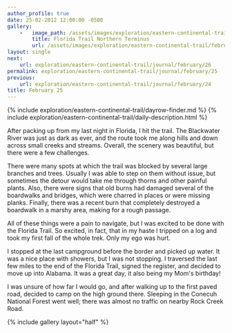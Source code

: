 ```yaml
---
author_profile: true
date: 25-02-2012 12:00:00 -0500
gallery:
    -   image_path: /assets/images/exploration/eastern-continental-trail/february/small/25-1.jpg
        title: Florida Trail Northern Terminus
        url: /assets/images/exploration/eastern-continental-trail/february/large/25-1.jpg
layout: single
next:
    url: exploration/eastern-continental-trail/journal/february/26
permalink: exploration/eastern-continental-trail/journal/february/25
previous:
    url: exploration/eastern-continental-trail/journal/february/24
title: February 25
---
```

{% include exploration/eastern-continental-trail/dayrow-finder.md %}
{% include exploration/eastern-continental-trail/daily-description.html %}

After packing up from my last night in Florida, I hit the trail. The Blackwater River was just as dark as ever, and the route took me along hills and down across small creeks and streams. Overall, the scenery was beautiful, but there were a few challenges.

There were many spots at which the trail was blocked by several large branches and trees. Usually I was able to step on them without issue, but sometimes the detour would take me through thorns and other painful plants. Also, there were signs that old burns had damaged several of the boardwalks and bridges, which were charred in places or were missing planks. Finally, there was a recent burn that completely destroyed a boardwalk in a marshy area, making for a rough passage.

All of these things were a pain to navigate, but I was excited to be done with the Florida Trail. So excited, in fact, that in my haste I tripped on a log and took my first fall of the whole trek. Only my ego was hurt.

I stopped at the last campground before the border and picked up water. It was a nice place with showers, but I was not stopping. I traversed the last few miles to the end of the Florida Trail, signed the register, and decided to move up into Alabama. It was a great day, it also being my Mom's birthday!

I was unsure of how far I would go, and after walking up to the first paved road, decided to camp on the high ground there. Sleeping in the Conecuh National Forest went well; there was almost no traffic on nearby Rock Creek Road.

{% include gallery layout="half" %}
